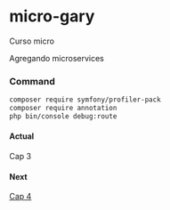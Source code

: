 # micro-gary

Curso micro

Agregando microservices

### Command


```bash
composer require symfony/profiler-pack
composer require annotation
php bin/console debug:route

```

#### Actual

Cap 3

#### Next

[Cap 4](https://www.youtube.com/watch?v=7ElTwOcwJf4&list=PLQH1-k79HB3_lsClhpW1svbukj6zgcupR&index=5)
